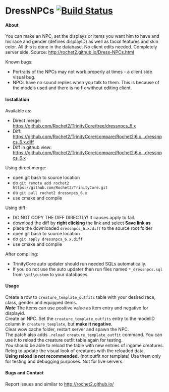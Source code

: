 # DressNPCs [![Build Status](https://travis-ci.org/Rochet2/TrinityCore.svg?branch=dressnpcs_6.x)](https://travis-ci.org/Rochet2/TrinityCore)

#### About
You can make an NPC, set the displays or items you want him to have and his race and gender (defines displayID) as well as facial features and skin color.
All this is done in the database. No client edits needed. Completely server side.
Source: http://rochet2.github.io/Dress-NPCs.html

Known bugs:
- Portraits of the NPCs may not work properly at times - a client side visual bug.
- NPCs have no sound replies when you talk to them. This is because of the models used and there is no fix without editing client.

#### Installation

Available as:
- Direct merge: https://github.com/Rochet2/TrinityCore/tree/dressnpcs_6.x
- Diff: https://github.com/Rochet2/TrinityCore/compare/Rochet2:6.x...dressnpcs_6.x.diff
- Diff in github view: https://github.com/Rochet2/TrinityCore/compare/Rochet2:6.x...dressnpcs_6.x

Using direct merge:
- open git bash to source location
- do `git remote add rochet2 https://github.com/Rochet2/TrinityCore.git`
- do `git pull rochet2 dressnpcs_6.x`
- use cmake and compile

Using diff:
- DO NOT COPY THE DIFF DIRECTLY! It causes apply to fail.
- download the diff by __right clicking__ the link and select __Save link as__
- place the downloaded `dressnpcs_6.x.diff` to the source root folder
- open git bash to source location
- do `git apply dressnpcs_6.x.diff`
- use cmake and compile

After compiling:
- TrinityCore auto updater should run needed SQLs automatically.
- If you do not use the auto updater then run files named `*_dressnpcs.sql` from `\sql\custom` to your databases.

#### Usage
Create a row to `creature_template_outfits` table with your desired race, class, gender and equipped items.  
***Note*** The items can use positive value as item entry and negative for displayid.  
Create an NPC. Set the `creature_template_outfits` entry to the modelID column in `creature_template`, but __make it negative__.  
Clear wow cache folder, restart server and spawn the NPC.  
The patch also adds `.reload creature_template_outfit` command. You can use it to reload the creature outfit table again for testing.  
You should be able to reload the table with new entries of ingame creatures. Relog to update the visual look of creatures with the reloaded data.  
__Using reload is not recommended.__ (not outfit nor template) Use them only for testing and debugging purposes. Not for live servers.

#### Bugs and Contact
Report issues and similar to http://rochet2.github.io/
